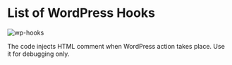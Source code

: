 # List of WordPress Hooks
![wp-hooks](https://user-images.githubusercontent.com/11507025/54939387-62fff480-4f20-11e9-8fe4-0201bd1f2399.JPG)

The code injects HTML comment when WordPress action takes place.
Use it for debugging only.
